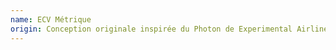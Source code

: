 ```yaml
---
name: ECV Métrique
origin: Conception originale inspirée du Photon de Experimental Airline, mais avec une queue en carbone.
---
```

